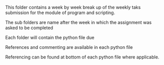 This folder contains a week by week break up of the weekly taks submission for the module of program and scripting.

The sub folders are name after the week in which the assignment was asked to be completed

Each folder will contain the python file due 

References and commenting are available in each python file

Referencing can be found at bottom of each python file where applicable.


